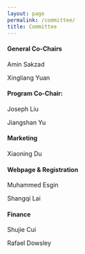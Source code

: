 ```yaml
---
layout: page
permalink: /committee/
title: Committee
---
```


#### **General Co-Chairs**
Amin Sakzad

Xingliang Yuan

#### **Program Co-Chair:**
Joseph Liu

Jiangshan Yu

#### **Marketing**
Xiaoning Du

#### **Webpage & Registration**
Muhammed Esgin

Shangqi Lai

#### **Finance**
Shujie Cui

Rafael Dowsley






